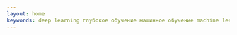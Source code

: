 ```yaml
---
layout: home
keywords: deep learning глубокое обучение машинное обучение machine learning нейронные сети
---
```

